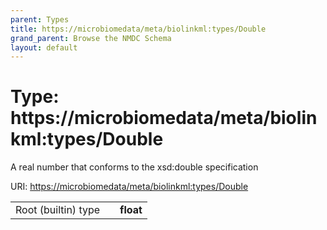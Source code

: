 ```yaml
---
parent: Types
title: https://microbiomedata/meta/biolinkml:types/Double
grand_parent: Browse the NMDC Schema
layout: default
---
```


# Type: https://microbiomedata/meta/biolinkml:types/Double


A real number that conforms to the xsd:double specification

URI: [https://microbiomedata/meta/biolinkml:types/Double](https://microbiomedata/meta/biolinkml:types/Double)

|  |  |  |
| --- | --- | --- |
| Root (builtin) type | | **float** |
